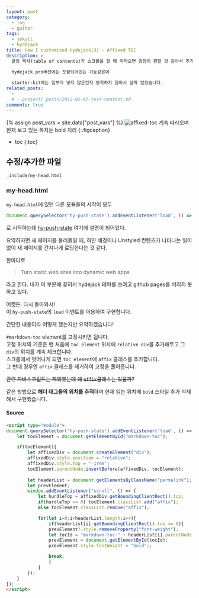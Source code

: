 ```yaml
---
layout: post
category: 
  - log
  - guitar
tags: 
  - jekyll
  - hydejack
title: How I customized Hydejack(3) - Affixed TOC
description: >
  글의 목차(table of contents)가 스크롤을 할 때 따라오면 굉장히 편할 것 같아서 추가했습니다.  

  hydejack pro버전에는 포함되어있는 기능같은데  
  
  starter-kit에는 일부러 넣지 않은건지 동작하지 않아서 살짝 얹었습니다.
related_posts:
  - 
  # - project/_posts/2012-02-07-test-content.md
comments: true
---
```

<!-- blank -->
{% assign post_vars = site.data["post_vars"] %}
![affixed-toc]({{post_vars.guitar.imgpath}}/hydejack/toc/1.gif)
계속 따라오며 현재 보고 있는 목차는 bold 처리
{:.figcaption}

* toc
{:toc}

## 수정/추가한 파일
```
_include/my-head.html
```

### my-head.html

`my-head.html`에 있던 다른 모듈들의 시작이 모두 
```javascript 
document.querySelector('hy-push-state').addEventListener('load', () => {
```
로 시작하는데 [hy-push-state](https://github.com/hydecorp/push-state) 여기에 설명이 되어있다.  

요약하자면 새 페이지를 불러들일 때, 하얀 배경이나 Unstyled 컨텐츠가 나타나는 일이 없이 새 페이지를 간지나게 로딩한다는 것 같다.  

한마디로
> Turn static web sites into dynamic web apps

라고 한다. 내가 이 부분에 꽂혀서 hydejack 테마를 쓰려고 github pages를 버리지 못하고 있다.  

어쩃든. 다시 돌아와서!  
이 `hy-push-state`의 `load` 이벤트를 이용하여 구현합니다.

간단한 내용이라 어떻게 했는지만 요약하겠습니다!  

`#markdown-toc` element를 고정시키면 됩니다.  
고정 위치의 기준은 맨 처음에 `toc element` 위치에 `relative div`를 추가해두고 그 `div`의 위치를 계속 체크합니다.  
스크롤에서 벗어나게 되면 `toc element`에 `affix` 클래스를 추가합니다.  
그 반대 경우엔 `affix` 클래스를 제거하여 고정을 풀어줍니다.

~~관련 자바스크립트는 제외했는데 왜 `affix`클래스는 있을까?~~  

같은 방법으로 **헤더 태그들의 위치를 추적**하며 현재 읽는 위치에 `bold` 스타일 추가 삭제해서 구현했습니다.

#### Source
```html
<script type="module">
document.querySelector('hy-push-state').addEventListener('load', () => {
    let tocElement = document.getElementById("markdown-toc");

    if(tocElement){
        let affixedDiv = document.createElement("div");
        affixedDiv.style.position = "relative";
        affixedDiv.style.top = "-1rem";
        tocElement.parentNode.insertBefore(affixedDiv, tocElement);
        
        let headerList = document.getElementsByClassName("permalink");
        let prevElement;
        window.addEventListener("scroll", () => {
            let hurdleTop = affixedDiv.getBoundingClientRect().top;
            if(hurdleTop <= 0) tocElement.classList.add("affix");
            else tocElement.classList.remove("affix");

            for(let i=0;i<headerList.length;i++){
                if(headerList[i].getBoundingClientRect().top >= 0){
                prevElement?.style.removeProperty("font-weight");
                let tocId = "markdown-toc-" + headerList[i].parentNode.id;
                prevElement = document.getElementById(tocId);
                prevElement.style.fontWeight = "bold";;

                break;
                }
            }
        });
    }
});
</script>
```